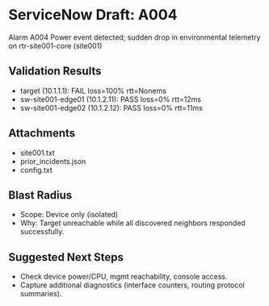 # ServiceNow Draft: A004

Alarm A004 Power event detected; sudden drop in environmental telemetry on rtr-site001-core (site001)

## Validation Results
- target (10.1.1.1): FAIL loss=100% rtt=Nonems
- sw-site001-edge01 (10.1.2.11): PASS loss=0% rtt=12ms
- sw-site001-edge02 (10.1.2.12): PASS loss=0% rtt=11ms

## Attachments
- site001.txt
- prior_incidents.json
- config.txt

## Blast Radius
- Scope: Device only (isolated)
- Why: Target unreachable while all discovered neighbors responded successfully.

## Suggested Next Steps
- Check device power/CPU, mgmt reachability, console access.
- Capture additional diagnostics (interface counters, routing protocol summaries).
